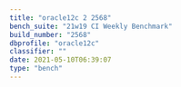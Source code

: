 ```yaml
---
title: "oracle12c 2 2568"
bench_suite: "21w19 CI Weekly Benchmark"
build_number: "2568"
dbprofile: "oracle12c"
classifier: ""
date: 2021-05-10T06:39:07
type: "bench"
---
```

